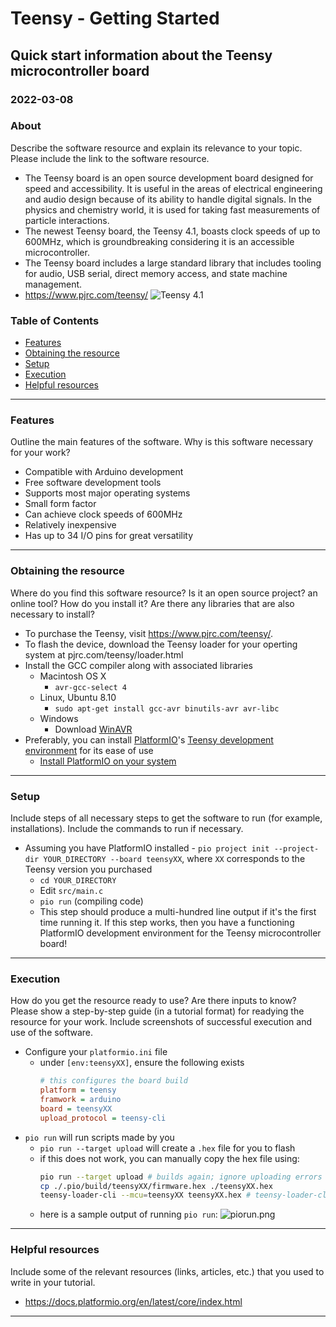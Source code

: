 # Teensy - Getting Started
## Quick start information about the Teensy microcontroller board
### 2022-03-08

### About

Describe the software resource and explain its relevance to your topic. Please include the link to the software resource.

- The Teensy board is an open source development board designed for speed and accessibility. It is useful in the areas of electrical engineering and audio design because of its ability to handle digital signals. In the physics and chemistry world, it is used for taking fast measurements of particle interactions.
- The newest Teensy board, the Teensy 4.1, boasts clock speeds of up to 600MHz, which is groundbreaking considering it is an accessible microcontroller.
- The Teensy board includes a large standard library that includes tooling for audio, USB serial, direct memory access, and state machine management.
- https://www.pjrc.com/teensy/
![Teensy 4.1](https://external-content.duckduckgo.com/iu/?u=https%3A%2F%2Fhackaday.com%2Fwp-content%2Fuploads%2F2020%2F05%2Fteensy-4.1-cover.jpg&f=1&nofb=1)

### Table of Contents

* [Features](https://github.com/Allegheny-ComputerScience-580-S2022/lab01-simojo/blob/main/writing/tutorial.md#features)
* [Obtaining the resource](https://github.com/Allegheny-ComputerScience-580-S2022/lab01-simojo/blob/main/writing/tutorial.md#obtaining-the-resource)
* [Setup](https://github.com/Allegheny-ComputerScience-580-S2022/lab01-simojo/blob/main/writing/tutorial.md#setup)
* [Execution](https://github.com/Allegheny-ComputerScience-580-S2022/lab01-simojo/blob/main/writing/tutorial.md#execution)
* [Helpful resources](https://github.com/Allegheny-ComputerScience-580-S2022/lab01-simojo/blob/main/writing/tutorial.md#helpful-resources)

---

### Features

Outline the main features of the software. Why is this software necessary for your work?

- Compatible with Arduino development
- Free software development tools
- Supports most major operating systems
- Small form factor
- Can achieve clock speeds of 600MHz
- Relatively inexpensive
- Has up to 34 I/O pins for great versatility

---

### Obtaining the resource

Where do you find this software resource? Is it an open source project? an online tool? How do you install it? Are there any libraries that are also necessary to install?

- To purchase the Teensy, visit https://www.pjrc.com/teensy/.
- To flash the device, download the Teensy loader for your operting system at pjrc.com/teensy/loader.html
- Install the GCC compiler along with associated libraries
   - Macintosh OS X
     - `avr-gcc-select 4`
   - Linux, Ubuntu 8.10
     - `sudo apt-get install gcc-avr binutils-avr avr-libc`
   - Windows
     - Download [WinAVR](http://winavr.sourceforge.net/download.html)
- Preferably, you can install [PlatformIO](platformio.org)'s [Teensy development environment](https://docs.platformio.org/en/latest/platforms/teensy.html) for its ease of use
  - [Install PlatformIO on your system](https://docs.platformio.org/en/latest/core/installation.html)

---

### Setup

Include steps of all necessary steps to get the software to run (for example, installations). Include the commands to run if necessary.

- Assuming you have PlatformIO installed
	  - `pio project init --project-dir YOUR_DIRECTORY --board teensyXX`, where `XX` corresponds to the Teensy version you purchased
  - `cd YOUR_DIRECTORY`
  - Edit `src/main.c`
  - `pio run` (compiling code)
  - This step should produce a multi-hundred line output if it's the first time running it. If this step works, then you have a functioning PlatformIO development environment for the Teensy microcontroller board!

---

### Execution

How do you get the resource ready to use? Are there inputs to know? Please show a step-by-step guide (in a tutorial format) for readying the resource for your work. Include screenshots of successful execution and use of the software.

- Configure your `platformio.ini` file
  - under `[env:teensyXX]`, ensure the following exists
    ```ini
    # this configures the board build
    platform = teensy
    framwork = arduino
    board = teensyXX
    upload_protocol = teensy-cli
    ```
- `pio run` will run scripts made by you
  - `pio run --target upload` will create a `.hex` file for you to flash
  - if this does not work, you can manually copy the hex file using:
    ```sh
    pio run --target upload # builds again; ignore uploading errors
    cp ./.pio/build/teensyXX/firmware.hex ./teensyXX.hex
    teensy-loader-cli --mcu=teensyXX teensyXX.hex # teensy-loader-cli will already be installed via PlatformIO
    ```
  - here is a sample output of running `pio run`:
  ![piorun.png](piorun.png)

---

### Helpful resources

Include some of the relevant resources (links, articles, etc.) that you used to write in your tutorial.

- https://docs.platformio.org/en/latest/core/index.html

---

